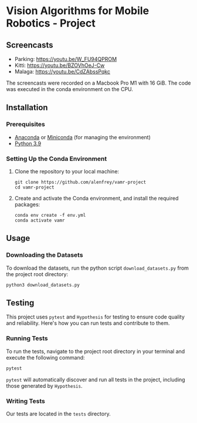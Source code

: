 # Vision Algorithms for Mobile Robotics - Project

## Screencasts

* Parking: https://youtu.be/W_FU94QPROM
* Kitti: https://youtu.be/BZOVhOeJ-Cw
* Malaga: https://youtu.be/CdZAbssPqkc

The screencasts were recorded on a Macbook Pro M1 with 16 GiB. 
The code was executed in the conda environment on the CPU.

## Installation

### Prerequisites
- [Anaconda](https://www.anaconda.com/products/distribution) or [Miniconda](https://docs.conda.io/en/latest/miniconda.html) (for managing the environment)
- [Python 3.9](https://www.python.org/downloads/)

### Setting Up the Conda Environment
1. Clone the repository to your local machine:
   ```
   git clone https://github.com/alenfrey/vamr-project
   cd vamr-project
   ```

2. Create and activate the Conda environment, and install the required packages:
   ```
   conda env create -f env.yml
   conda activate vamr
   ```

## Usage

### Downloading the Datasets
To download the datasets, run the python script `download_datasets.py` from the project root directory:
   ```
   python3 download_datasets.py
   ```

## Testing

This project uses `pytest` and `Hypothesis` for testing to ensure code quality and reliability. Here's how you can run tests and contribute to them.

### Running Tests

To run the tests, navigate to the project root directory in your terminal and execute the following command:

```bash
pytest
```

`pytest` will automatically discover and run all tests in the project, including those generated by `Hypothesis`.

### Writing Tests

Our tests are located in the `tests` directory.